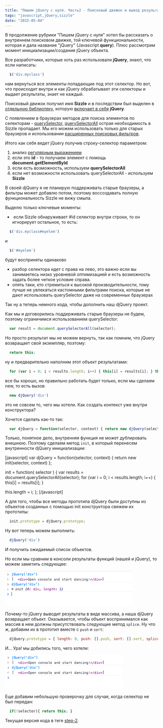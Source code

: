 ```yaml
---
title: "Пишем jQuery c нуля. Часть2 - Поисковый движок и вывод результатов"
tags: "javascript,jQuery,sizzle"
date: "2015-05-04"
---
```


В продолжение рубрики "Пишем jQuery c нуля" хотел бы рассказать о внутреннем поисковом движке, той ключевой функциональности, которая и дала название "jQuery" (Javascript **query**). Плюс рассмотрим момент инициализации/создания jQuery объекта.

Все разработчики, которые хоть раз использовали **jQuery**, знают, что если написать:

```javascript 
  $('div.myclass')  
 ```

нам вернуться все элементы попадающие под этот селектор. Но вот, что происходит внутри и как jQuery обрабатывает эти селекторы и выдает результаты, знает не каждый.

Поисковый движок получил имя **Sizzle** и в последствии был выделен в [отдельную библиотеку](https://sizzlejs.com/ "https://sizzlejs.com/"), которую [включает в себя](https://github.com/jquery/jquery/blob/master/src/selector-sizzle.js#L6 "github.com") **jQuery**.

С появлением в браузерах методов для поиска элементов по селекторам - [querySelector](https://developer.mozilla.org/ru/docs/Web/API/Document/querySelector "developer.mozilla.org"), [querySelectorAll](https://developer.mozilla.org/ru/docs/Web/API/Document/querySelectorAll "developer.mozilla.org") острая необходимость в Sizzle пропадает. Мы его можем использовать только для старых браузеров и использовании [расширенных поисковых фильтров](https://api.jquery.com/category/selectors/ "api.jquery.com").

Итого как себя ведет jQuery получив строку-селектор параметром:

1. анализ [регулярным выражением](https://github.com/jquery/jquery/blob/master/src/core/init.js#L16 "github.com")
2. если это **id** - то получаем элемент с помощь **document.getElementById**
3. если есть возможность, используем **querySelectorAll**
4. если нет возможности использовать querySelectorAll - используем **Sizzle**

В своей djQuery я не планирую поддерживать старые браузеры, а фильтры может добавлю потом, поэтому воссоздавать полную функциональность Sizzle не вижу смыла.

Выделю только ключевые моменты:

-  если Sizzle обнаруживает #id селектор внутри строки, то он игнорирует остальное, то есть:

```javascript 
  $('div.myclass#myelem')  
 ```

и

```javascript 
  $('#myelem')  
 ```

будут восприняты одинаково

- разбор селектора идет с права на лево, это важно если вы занимаетесь низко уровневой оптимизацией и есть возможность задать более четкое условие справа.
- опять таки, кто стремиться к высокой производительности, тому лучше не увлекаться кастомными фильтрами поиска, которые не дают использовать querySelector даже на современных браузерах

Так ну а теперь немного кода, чтобы дополнить наш djQuery проект.

Как мы и договорились поддерживать старые браузеры не будем, поэтому ограничимся использованием querySelector:

```javascript 
  var result = document.querySelectorAll(selector);  
 ```

Но просто результат мы не можем вернуть, так как помним, что jQuery возвращает свой экземпляр, поэтому:

```javascript 
  return this;  
 ```

ну и предварительно наполним этот объект результатами:

```javascript 
  for (var i = 0; i < results.length; i++) { this[i] = results[i]; } this.length = i;  
 ```

все бы хорошо, но правильно работать будет только, если мы сделаем new, то есть вызов:

```javascript 
  new djQuery('div')  
 ```

это не совсем то, чего мы хотели. Как создать контекст уже внутри конструктора?

Хочется сделать как-то так:

```javascript 
  var djQuery = function(selector, context) { return new djQuery(selector, context); };  
 ```

Только, понятное дело, внутренняя функция не может дублировать внешнюю. Поэтому сделаем метод `init`, в который перенесем внутренности djQuery инициализации:

[javascript] var djQuery = function(selector, context) { return new init(selector, context) };

init = function( selector ) { var results = document.querySelectorAll(selector); for (var i = 0; i < results.length; i++) { this[i] = results[i]; }

this.length = i; }; [/javascript]

А для того, чтобы все методы прототипа djQuery были доступны из объектов созданных с помощью init конструктора свяжем их прототипы:

```javascript 
  init.prototype = djQuery.prototype;  
 ```

Ну вот теперь можем выполнить:

```javascript 
  djQuery('div')  
 ```

И получить ожидаемый список объектов.

Но если мы сравним в консоли результаты функций (нашей и jQuery), то можем заметить следующее:

![jQuery vs djQuery](images/Screenshot-2015-05-02-22.26.42.png)

Почему-то jQuery выводит результаты в виде массива, а наша djQuery возвращает объект. Оказывается, чтобы объект воспринимался как массив в нем должны присутствовать следующие метод `splice`. Ну что ж, добавим их в прототип вместе с `push` и `sort`:

```javascript 
  djQuery.prototype = { length: 0, push: [].push, sort: [].sort, splice: [].splice };  
 ```

И... Ура! мы добились того, чего хотели:

![jQuery vs djQuery array view](images/Screenshot-2015-05-02-22.32.55.png)

Еще добавим небольшую проверочку для случая, когда селектор не был передан:

```javascript 
  if(!selector){ return this; }  
 ```

Текущая версия кода в теге [step-2](https://github.com/stevermeister/djQuery/tree/step-2).

